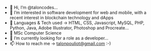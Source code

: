 - 👋 Hi, I’m @taloncodes...
- 👀 I’m interested in software development for web and mobile, with a recent interest in blockchain technology and dApps
- 📜 Languages & Tech used -> HTML, CSS, Javascript, MySQL, PHP, Python, Java, Adobe Illustrator, Photoshop and Procreate...
- 🌱 MSc Computer Science
- 💞️ I’m currently looking for a role as a developer...
- 📫 How to reach me -> talonpouliot@gmail.com :-)
